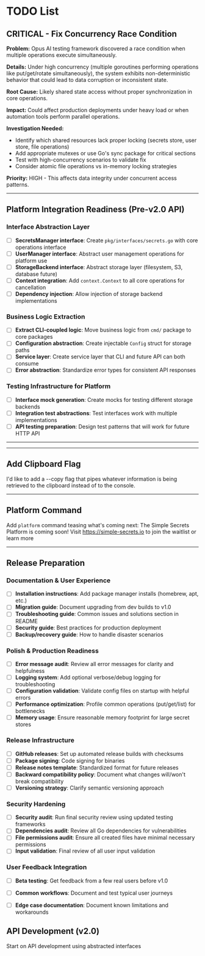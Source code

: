 # TODO List

## CRITICAL - Fix Concurrency Race Condition

**Problem:** Opus AI testing framework discovered a race condition when multiple operations execute simultaneously.

**Details:** Under high concurrency (multiple goroutines performing operations like put/get/rotate simultaneously), the system exhibits non-deterministic behavior that could lead to data corruption or inconsistent state.

**Root Cause:** Likely shared state access without proper synchronization in core operations.

**Impact:** Could affect production deployments under heavy load or when automation tools perform parallel operations.

**Investigation Needed:**

- Identify which shared resources lack proper locking (secrets store, user store, file operations)
- Add appropriate mutexes or use Go's sync package for critical sections
- Test with high-concurrency scenarios to validate fix
- Consider atomic file operations vs in-memory locking strategies

**Priority:** HIGH - This affects data integrity under concurrent access patterns.



---

## Platform Integration Readiness (Pre-v2.0 API)

### Interface Abstraction Layer

- [ ] **SecretsManager interface**: Create `pkg/interfaces/secrets.go` with core operations interface
- [ ] **UserManager interface**: Abstract user management operations for platform use
- [ ] **StorageBackend interface**: Abstract storage layer (filesystem, S3, database future)
- [ ] **Context integration**: Add `context.Context` to all core operations for cancellation
- [ ] **Dependency injection**: Allow injection of storage backend implementations

### Business Logic Extraction

- [ ] **Extract CLI-coupled logic**: Move business logic from `cmd/` package to core packages
- [ ] **Configuration abstraction**: Create injectable `Config` struct for storage paths
- [ ] **Service layer**: Create service layer that CLI and future API can both consume
- [ ] **Error abstraction**: Standardize error types for consistent API responses

### Testing Infrastructure for Platform

- [ ] **Interface mock generation**: Create mocks for testing different storage backends
- [ ] **Integration test abstractions**: Test interfaces work with multiple implementations
- [ ] **API testing preparation**: Design test patterns that will work for future HTTP API

---


---

## Add Clipboard Flag

I'd like to add a --copy flag that pipes whatever information is being retrieved to the clipboard instead of to the console.

---

## Platform Command

Add `platform` command teasing what's coming next: The Simple Secrets Platform is coming soon! Visit <https://simple-secrets.io> to join the waitlist or learn more

---

## Release Preparation

### Documentation & User Experience

- [ ] **Installation instructions**: Add package manager installs (homebrew, apt, etc.)
- [ ] **Migration guide**: Document upgrading from dev builds to v1.0
- [ ] **Troubleshooting guide**: Common issues and solutions section in README
- [ ] **Security guide**: Best practices for production deployment
- [ ] **Backup/recovery guide**: How to handle disaster scenarios

### Polish & Production Readiness

- [ ] **Error message audit**: Review all error messages for clarity and helpfulness
- [ ] **Logging system**: Add optional verbose/debug logging for troubleshooting
- [ ] **Configuration validation**: Validate config files on startup with helpful errors
- [ ] **Performance optimization**: Profile common operations (put/get/list) for bottlenecks
- [ ] **Memory usage**: Ensure reasonable memory footprint for large secret stores

### Release Infrastructure

- [ ] **GitHub releases**: Set up automated release builds with checksums
- [ ] **Package signing**: Code signing for binaries
- [ ] **Release notes template**: Standardized format for future releases
- [ ] **Backward compatibility policy**: Document what changes will/won't break compatibility
- [ ] **Versioning strategy**: Clarify semantic versioning approach

### Security Hardening

- [ ] **Security audit**: Run final security review using updated testing frameworks
- [ ] **Dependencies audit**: Review all Go dependencies for vulnerabilities
- [ ] **File permissions audit**: Ensure all created files have minimal necessary permissions
- [ ] **Input validation**: Final review of all user input validation

### User Feedback Integration

- [ ] **Beta testing**: Get feedback from a few real users before v1.0
- [ ] **Common workflows**: Document and test typical user journeys
- [ ] **Edge case documentation**: Document known limitations and workarounds


## API Development (v2.0)

Start on API development using abstracted interfaces
